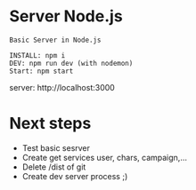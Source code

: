 # Server Node.js

```
Basic Server in Node.js

INSTALL: npm i
DEV: npm run dev (with nodemon)
Start: npm start
```

server: http://localhost:3000

# Next steps

- Test basic sesrver
- Create get services user, chars, campaign,...
- Delete /dist of git
- Create dev server process ;)
